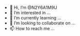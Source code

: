 - 👋 Hi, I’m @N2Y6A1M9U
- 👀 I’m interested in ...
- 🌱 I’m currently learning ...
- 💞️ I’m looking to collaborate on ...
- 📫 How to reach me ...

<!---
N2Y6A1M9U/N2Y6A1M9U is a ✨ special ✨ repository because its `README.md` (this file) appears on your GitHub profile.
You can click the Preview link to take a look at your changes.
--->
